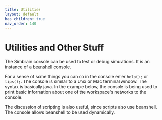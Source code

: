 ```yaml
---
title: Utilities
layout: default
has_children: true
nav_order: 140
---
```


# Utilities and Other Stuff

The Simbrain console can be used to test or debug simulations. It is an instance of a [beanshell](https://github.com/beanshell/beanshell) console.

For a sense of some things you can do in the console enter `help();` or `tips();`. The console is similar to a Unix or Mac terminal window. The syntax is basically java. In the example below, the console is being used to print basic information about one of the workspace's networks to the console.

The discussion of scripting is also useful, since scripts also use beanshell. The console allows beanshell to be used dynamically.